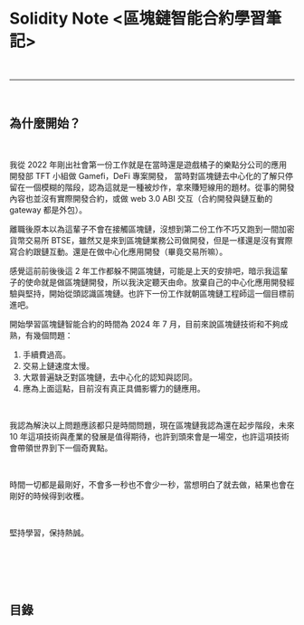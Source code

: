 # Solidity Note <區塊鏈智能合約學習筆記>

<br>

---

<br>

## 為什麼開始？

<br>

我從 2022 年剛出社會第一份工作就是在當時還是遊戲橘子的樂點分公司的應用開發部 TFT 小組做 Gamefi，DeFi 專案開發，
當時對區塊鏈去中心化的了解只停留在一個模糊的階段，認為這就是一種被炒作，拿來賺短線用的題材。從事的開發內容也並沒有實際開發合約，或做 web 3.0 ABI 交互（合約開發與鏈互動的 gateway 都是外包）。

離職後原本以為這輩子不會在接觸區塊鏈，沒想到第二份工作不巧又跑到一間加密貨幣交易所 BTSE，雖然又是來到區塊鏈業務公司做開發，但是一樣還是沒有實際寫合約跟鏈互動。還是在做中心化應用開發（畢竟交易所嘛）。

感覺這前前後後這 2 年工作都躲不開區塊鏈，可能是上天的安排吧，暗示我這輩子的使命就是做區塊鏈開發，所以我決定聽天由命。放棄自己的中心化應用開發經驗與堅持，開始從頭認識區塊鏈。也許下一份工作就朝區塊鏈工程師這一個目標前進吧。

開始學習區塊鏈智能合約的時間為 2024 年 7 月，目前來說區塊鏈技術和不夠成熟，有幾個問題：

1. 手續費過高。
2. 交易上鏈速度太慢。
3. 大眾普遍缺乏對區塊鏈，去中心化的認知與認同。
4. 應為上面這點，目前沒有真正具備影響力的鏈應用。

<br>

我認為解決以上問題應該都只是時間問題，現在區塊鏈我認為還在起步階段，未來 10 年這項技術與產業的發展是值得期待，也許到頭來會是一場空，也許這項技術會帶領世界到下一個奇異點。

<br>

時間一切都是最剛好，不會多一秒也不會少一秒，當想明白了就去做，結果也會在剛好的時候得到收穫。

<br>

堅持學習，保持熱誠。

<br>
<br>
<br>
<br>

## 目錄